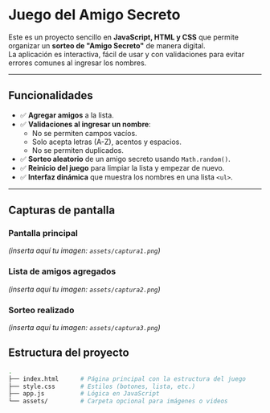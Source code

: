 # Juego del Amigo Secreto

Este es un proyecto sencillo en **JavaScript, HTML y CSS** que permite organizar un **sorteo de "Amigo Secreto"** de manera digital.  
La aplicación es interactiva, fácil de usar y con validaciones para evitar errores comunes al ingresar los nombres.

---

## Funcionalidades

- ✅ **Agregar amigos** a la lista.
- ✅ **Validaciones al ingresar un nombre**:
  - No se permiten campos vacíos.
  - Solo acepta letras (A-Z), acentos y espacios.
  - No se permiten duplicados.
- ✅ **Sorteo aleatorio** de un amigo secreto usando `Math.random()`.
- ✅ **Reinicio del juego** para limpiar la lista y empezar de nuevo.
- ✅ **Interfaz dinámica** que muestra los nombres en una lista `<ul>`.

---

##  Capturas de pantalla

### Pantalla principal
*(inserta aquí tu imagen: `assets/captura1.png`)*

### Lista de amigos agregados
*(inserta aquí tu imagen: `assets/captura2.png`)*

### Sorteo realizado
*(inserta aquí tu imagen: `assets/captura3.png`)*

## Estructura del proyecto

```bash
.
├── index.html      # Página principal con la estructura del juego
├── style.css       # Estilos (botones, lista, etc.)
├── app.js          # Lógica en JavaScript
└── assets/         # Carpeta opcional para imágenes o videos

